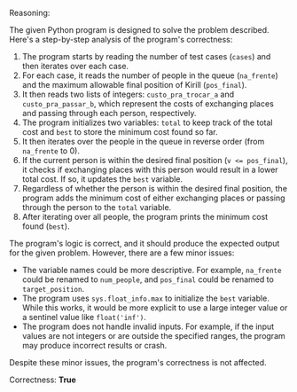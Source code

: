 Reasoning:

The given Python program is designed to solve the problem described. Here's a step-by-step analysis of the program's correctness:

1.  The program starts by reading the number of test cases (`cases`) and then iterates over each case.
2.  For each case, it reads the number of people in the queue (`na_frente`) and the maximum allowable final position of Kirill (`pos_final`).
3.  It then reads two lists of integers: `custo_pra_trocar_a` and `custo_pra_passar_b`, which represent the costs of exchanging places and passing through each person, respectively.
4.  The program initializes two variables: `total` to keep track of the total cost and `best` to store the minimum cost found so far.
5.  It then iterates over the people in the queue in reverse order (from `na_frente` to 0).
6.  If the current person is within the desired final position (`v <= pos_final`), it checks if exchanging places with this person would result in a lower total cost. If so, it updates the `best` variable.
7.  Regardless of whether the person is within the desired final position, the program adds the minimum cost of either exchanging places or passing through the person to the `total` variable.
8.  After iterating over all people, the program prints the minimum cost found (`best`).

The program's logic is correct, and it should produce the expected output for the given problem. However, there are a few minor issues:

*   The variable names could be more descriptive. For example, `na_frente` could be renamed to `num_people`, and `pos_final` could be renamed to `target_position`.
*   The program uses `sys.float_info.max` to initialize the `best` variable. While this works, it would be more explicit to use a large integer value or a sentinel value like `float('inf')`.
*   The program does not handle invalid inputs. For example, if the input values are not integers or are outside the specified ranges, the program may produce incorrect results or crash.

Despite these minor issues, the program's correctness is not affected.

Correctness: **True**